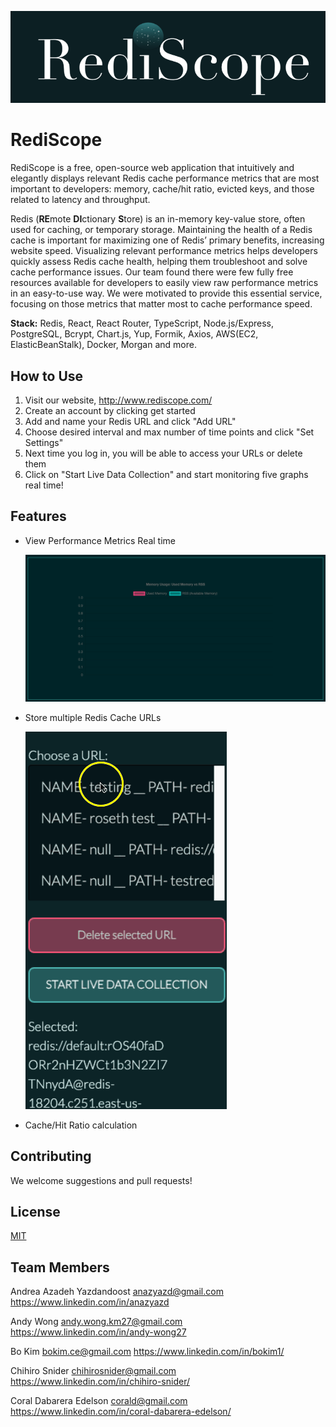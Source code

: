 ![RediScope-Logo](https://github.com/oslabs-beta/RediScope/raw/main/src/components/images/Rediscope-banner.png)

# RediScope

RediScope is a free, open-source web application that intuitively and elegantly displays relevant Redis cache performance metrics that are most important to developers: memory, cache/hit ratio, evicted keys, and those related to latency and throughput.

Redis (**RE**mote **DI**ctionary **S**tore) is an in-memory key-value store, often used for caching, or temporary storage. Maintaining the health of a Redis cache is important for maximizing one of Redis’ primary benefits, increasing website speed. Visualizing relevant performance metrics helps developers quickly assess Redis cache health, helping them troubleshoot and solve cache performance issues. Our team found there were few fully free resources available for developers to easily view raw performance metrics in an easy-to-use way. We were motivated to provide this essential service, focusing on those metrics that matter most to cache performance speed.

**Stack:** Redis, React, React Router, TypeScript, Node.js/Express, PostgreSQL, Bcrypt, Chart.js, Yup, Formik, Axios, AWS(EC2, ElasticBeanStalk), Docker, Morgan and more.

## How to Use

1. Visit our website, http://www.rediscope.com/
2. Create an account by clicking get started
3. Add and name your Redis URL and click "Add URL"
4. Choose desired interval and max number of time points and click "Set Settings"
5. Next time you log in, you will be able to access your URLs or delete them
6. Click on "Start Live Data Collection" and start monitoring five graphs real time!

## Features

- View Performance Metrics Real time

  ![metrics-gif](https://github.com/oslabs-beta/RediScope/raw/fix-pathing-images/public/assets/giphygraph.gif)

- Store multiple Redis Cache URLs

  ![cache-gif](https://github.com/oslabs-beta/RediScope/raw/fix-pathing-images/public/assets/URL.gif)

- Cache/Hit Ratio calculation

## Contributing

We welcome suggestions and pull requests!

## License

[MIT](https://choosealicense.com/licenses/mit/)

## Team Members

Andrea Azadeh Yazdandoost
anazyazd@gmail.com
https://www.linkedin.com/in/anazyazd

Andy Wong
andy.wong.km27@gmail.com
https://www.linkedin.com/in/andy-wong27

Bo Kim
bokim.ce@gmail.com
https://www.linkedin.com/in/bokim1/

Chihiro Snider
chihirosnider@gmail.com
https://www.linkedin.com/in/chihiro-snider/

Coral Dabarera Edelson
corald@gmail.com
https://www.linkedin.com/in/coral-dabarera-edelson/
